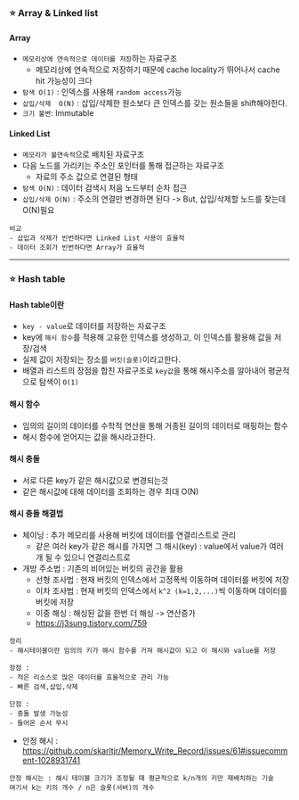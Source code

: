### ⭐️ Array & Linked list
#### Array
- `메모리상에 연속적으로 데이터를 저장`하는 자료구조
  - 메모리상에 연속적으로 저장하기 때문에 cache locality가 뛰어나서 cache hit 가능성이 크다
- `탐색 O(1)` : 인덱스를 사용해 `random access`가능
- `삽입/삭제  O(N)` : 삽입/삭제한 원소보다 큰 인덱스를 갖는 원소들을 shift해야한다.
- `크기 불변`: Immutable

#### Linked List
- `메모리가 불연속적`으로 배치된 자료구조
- 다음 노드를 가리키는 주소인 포인터를 통해 접근하는 자료구조
  - 자료의 주소 값으로 연결된 형태
- `탐색 O(N)` : 데이터 검색시 처음 노드부터 순차 접근
- `삽입/삭제 O(N)` : 주소의 연결만 변경하면 된다 -> But, 삽입/삭제할 노드를 찾는데 O(N)필요
```
비교
- 삽입과 삭제가 빈번하다면 Linked List 사용이 효율적
- 데이터 조회가 빈번하다면 Array가 효율적
```
------

### ⭐️ Hash table
#### Hash table이란
- `key - value`로 데이터를 저장하는 자료구조
- key에 `해시 함수`를 적용해 고유한 인덱스를 생성하고, 이 인덱스를 활용해 값을 저장/검색
- 실제 값이 저장되는 장소를 `버킷(슬롯)`이라고한다.
- 배열과 리스트의 장점을 합친 자료구조로 `key값`을 통해 해시주소를 알아내어 평균적으로 탐색이 `O(1)`

#### 해시 함수
- 임의의 길이의 데이터를 수학적 연산을 통해 거종된 길이의 데이터로 매핑하는 함수
- 해시 함수에 얻어지는 값을 해시라고한다.

#### 해시 충돌
- 서로 다른 key가 같은 해시값으로 변경되는것
- 같은 해시값에 대해 데이터를 조회하는 경우 최대 O(N)

#### 해시 충돌 해결법
- 체이닝 : 추가 메모리를 사용해 버킷에 데이터를 연결리스트로 관리
  - 같은 여러 key가 같은 해시를 가지면 그 해시(key) : value에서 value가 여러개 될 수 있으니 연결리스트로
- 개방 주소법 : 기존의 비어있는 버킷의 공간을 활용
  - 선형 조사법 : 현재 버킷의 인덱스에서 고정폭씩 이동하며 데이터를 버킷에 저장
  - 이차 조사법 : 현재 버킷의 인덱스에서 `k^2 (k=1,2,...)`씩 이동하며 데이터를 버킷에 저장
  - 이중 해싱 : 해싱된 값을 한번 더 해싱 -> 연산증가
  - https://j3sung.tistory.com/759
```
정리
- 해시테이블이란 임의의 키가 해시 함수를 거쳐 해시값이 되고 이 해시와 value를 저장

장점 :
- 적은 리소스로 많은 데이터를 효율적으로 관리 가능
- 빠른 검색,삽입,삭제

단점 : 
- 충돌 발생 가능성
- 들어온 순서 무시
```
- 안정 해시 : https://github.com/skarltjr/Memory_Write_Record/issues/61#issuecomment-1028931741
```
안정 해시는 : 해시 테이블 크기가 조정될 때 평균적으로 k/n개의 키만 재배치하는 기술
여기서 k는 키의 개수 / n은 슬롯(서버)의 개수
```

